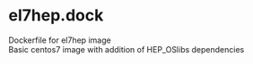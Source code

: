 # el7hep.dock
Dockerfile for el7hep image   
Basic centos7 image with addition of HEP_OSlibs dependencies   

